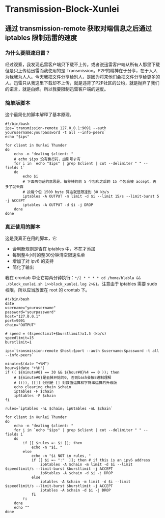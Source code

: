 # Transmission-Block-Xunlei
## 通过 transmission-remote 获取对端信息之后通过 iptables 限制迅雷的速度

### 为什么要限速迅雷？
经过观察，我发现迅雷客户端只下载不上传，或者说迅雷客户端从所有人那里下载但是只上传给迅雷而我使用的是 Transmission。P2P的精神在于分享，在于人人为我我为人人。今天我把文件分享给别人，是因为将来他们会把文件分享给更多的人。迅雷只从我这里下载却不上传，就是违背了P2P社区的公约，就是抛弃了我们的诺言，就是白嫖。所以我要限制迅雷客户端的速度。

### 简单版脚本

这个最简化的脚本解释了基本原理。

```
#!/bin/bash
ips=`transmission-remote 127.0.0.1:9091 --auth yourusername:yourpassword -t all --info-peers`
echo "$ips"

for client in Xunlei Thunder
do
    echo -n "dealing $client: "
    # echo $ips 没有换行符，加引号才有
    for i in `echo "$ips" | grep $client | cut --delimiter " " --fields 1`
    do
        echo $i
        # 下面两句话的意思是，每秒钟的前 5 个包和之后的 15 个包会被 accept，再多了就丢弃
        # 按每个包 1500 byte 算这就是限速到 30 kb/s
        iptables -A OUTPUT -m limit -d $i --limit 15/s --limit-burst 5 -j ACCEPT
        iptables -A OUTPUT -d $i -j DROP
    done
done
```

### 真正使用的脚本

这是我真正在用的脚本，它

* 会判断规则是否在 iptables 中，不在才添加
* 每到整4小时的整30分钟清空限速名单
* 增加了对 ipv6 的支持
* 简化了输出

我在 crontab 中让它每两分钟执行：`*/2 * * * * cd /home/blabla && ./block_xunlei.sh 1>>block_xunlei.log 2>&1`。注意由于 iptables 需要 sudo 权限，所以应当放置在 root 的 crontab 下。

```
#!/bin/bash
date
username="yourusername"
password="yourpassword"
host="127.0.0.1"
port=9091
chain="OUTPUT"

# speed = ($speedlimit+$burstlimit)x1.5 (kb/s)
speedlimit=15
burstlimit=1

ips=`transmission-remote $host:$port --auth $username:$password -t all --info-peers`

minute=$(date "+%M")
hour=$(date "+%H")
if (( ${minute#0} == 30 && ${hour#0}%4 == 0 )); then
    # ${minute#0}是去掉开始的0, 否则bash会按8进制理解
    # (()), [[]] 分别是 [] 对数值运算和字符串运算的升级版
    echo clearing chain $chain
    iptables -F $chain
    ip6tables -F $chain
fi

rules=`iptables -nL $chain; ip6tables -nL $chain`

for client in Xunlei Thunder
do
    echo -n "dealing $client: "
    for i in `echo "$ips" | grep $client | cut --delimiter " " --fields 1`
    do
        if [[ $rules =~ $i ]]; then
            echo -n "$i, "
        else
            echo -n "$i NOT in rules, "
            if [[ $i =~ ":"  ]]; then # if this is an ipv6 address
                ip6tables -A $chain -m limit -d $i --limit $speedlimit/s --limit-burst $burstlimit -j ACCEPT
                ip6tables -A $chain -d $i -j DROP
            else
                iptables -A $chain -m limit -d $i --limit $speedlimit/s --limit-burst $burstlimit -j ACCEPT
                iptables -A $chain -d $i -j DROP
            fi
        fi
    done
    echo ""
done
```
